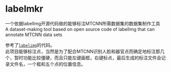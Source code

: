 # labelmkr
一个依据labelImg开源代码做的能够标注MTCNN所需数据集的数据集制作工具<br>
A dataset-making tool based on open source code of labelImg that can annotate MTCNN data sets<br>

参考了[`labelimg`](https://github.com/tzutalin/labelImg)的代码。<br>
此项目能够标注点，当然是为了配合MTCNN识别人脸和器官点而确定地标注那几个，暂时功能比较僵硬，而且只能左键画框，右键标点，最后生成的标注文件会记录文件名，一个框和五个点的位置信息。
